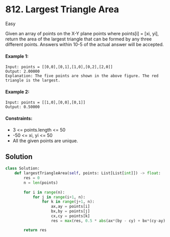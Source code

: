# 812. Largest Triangle Area

Easy

Given an array of points on the X-Y plane points where points[i] = [xi, yi], return the area of the largest triangle that can be formed by any three different points. Answers within 10-5 of the actual answer will be accepted.

#### Example 1:

```
Input: points = [[0,0],[0,1],[1,0],[0,2],[2,0]]
Output: 2.00000
Explanation: The five points are shown in the above figure. The red triangle is the largest.
```

#### Example 2:

```
Input: points = [[1,0],[0,0],[0,1]]
Output: 0.50000
```

#### Constraints:

- 3 <= points.length <= 50
- -50 <= xi, yi <= 50
- All the given points are unique.

## Solution

```python
class Solution:
    def largestTriangleArea(self, points: List[List[int]]) -> float:
        res = 0
        n = len(points)
        
        for i in range(n):
            for j in range(i+1, n):
                for k in range(j+1, n):
                    ax,ay = points[i]
                    bx,by = points[j]
                    cx,cy = points[k]
                    res = max(res, 0.5 * abs(ax*(by - cy) + bx*(cy-ay) + cx*(ay-by)))

        return res
```
